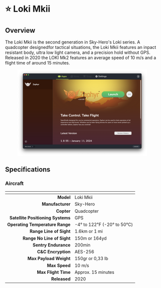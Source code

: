 # ⭐ Loki Mkii

## Overview

The Loki Mkii is the second generation in Sky-Hero's Loki series.  A quadcopter designedfor tactical situations, the Loki Mkii features an inpact resistant body, ultra low light camera, and a precision hold without GPS.  Released in 2020 the LOKI Mk2 features an average speed of 10 m/s and a flight time of around 15 minutes.

<figure><img src="../../.gitbook/assets/image (12).png" alt=""><figcaption></figcaption></figure>

## Specifications

### Aircraft

<table data-full-width="false"><thead><tr><th align="right"></th><th></th></tr></thead><tbody><tr><td align="right"><strong>Model</strong></td><td>Loki Mkii</td></tr><tr><td align="right"><strong>Manufacturer</strong></td><td>Sky-Hero</td></tr><tr><td align="right"><strong>Copter</strong></td><td>Quadcopter</td></tr><tr><td align="right"><strong>Satellite Positioning Systems</strong></td><td>GPS</td></tr><tr><td align="right"><strong>Operating Temperature Range</strong></td><td>-4° to 122℉ (-20° to 50℃)</td></tr><tr><td align="right"><strong>Range Line of Sight</strong></td><td>1.6km or 1 mi</td></tr><tr><td align="right"><strong>Range No Line of Sight</strong></td><td>150m or 164yd</td></tr><tr><td align="right"><strong>Sentry Endurance</strong></td><td>200min</td></tr><tr><td align="right"><strong>C&#x26;C Encryption</strong></td><td>AES-256</td></tr><tr><td align="right"><strong>Max Payload Weight</strong></td><td>150gr or 0,33 lb</td></tr><tr><td align="right"><strong>Max Speed</strong></td><td>10 m/s</td></tr><tr><td align="right"><strong>Max Flight Time</strong></td><td>Approx. 15 minutes</td></tr><tr><td align="right"><strong>Released</strong></td><td>2020</td></tr></tbody></table>
